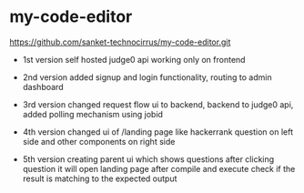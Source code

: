 # my-code-editor

https://github.com/sanket-technocirrus/my-code-editor.git

- 1st version
  self hosted judge0 api working only on frontend

- 2nd version
  added signup and login functionality, routing to admin dashboard

- 3rd version
  changed request flow ui to backend, backend to judge0 api, added polling mechanism using jobid

- 4th version
  changed ui of /landing page like hackerrank
  question on left side and other components on right side

- 5th version
  creating parent ui which shows questions
  after clicking question it will open landing page
  after compile and execute check if the result is matching to the expected output
